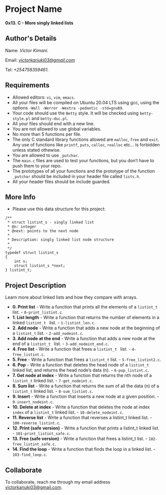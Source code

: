 # Project Name
**0x13. C - More singly linked lists**

## Author's Details
Name: *Victor Kimani.*

Email: *victorkariuki03@gmail.com*

Tel: *+254758359461.*

##  Requirements
*   Allowed editors: `vi`, `vim`, `emacs`.
*   All your files will be compiled on Ubuntu 20.04 LTS using gcc, using the options `-Wall -Werror -Wextra -pedantic -std=gnu89`.
*   Your code should use the `Betty` style. It will be checked using `betty-style.pl` and `betty-doc.pl`.
*   All your files should end with a new line.
*   You are not allowed to use global variables.
*   No more than 5 functions per file.
*   The only C standard library functions allowed are `malloc`, `free` and `exit`. Any use of functions like `printf`, `puts`, `calloc`, `realloc` etc… is forbidden unless stated othewise.
*   You are allowed to use `_putchar`.
*   The `main.c` files are used to test your functions, but you don’t have to push them to your repo.
*   The prototypes of all your functions and the prototype of the function `_putchar` should be included in your header file called `lists.h`.
*   All your header files should be include guarded.

##  More Info
*   Please use this data structure for this project:
```
/**
 * struct listint_s - singly linked list
 * @n: integer
 * @next: points to the next node
 *
 * Description: singly linked list node structure
 * 
 */
typedef struct listint_s
{
    int n;
    struct listint_s *next;
} listint_t;
```


## Project Description
Learn more about linked lists and how they compare with arrays.

* **0. Print list** - Write a function that prints all the elements of a `listint_t` list. - `0-print_listint.c`.
* **1. List length** - Write a function that returns the number of elements in a linked `listint_t ` list. - `1-listint_len.c`.
* **2. Add node** - Write a function that adds a new node at the beginning  of a `listint_t` list. - `2-add_nodeint.c`.
* **3. Add node at the end** - Write a function that adds a new node at the end of a `listint_t ` list. - `3-add_nodeint_end.c`.
* **4. Free list** - Write a function that frees a `listint_t ` list. - `4-free_listint.c`.
* **5. Free** - Write a function that frees a `listint_t` list. - `5-free_listint2.c`.
* **6. Pop** - Write a function that deletes the head node of a `listint_t` linked list, and returns the head node’s data (n). - `6-pop_listint.c`.
* **7. Get node at index** - Write a function that returns the nth node of a `listint_t` linked list. - `7-get_nodeint.c`.
* **8. Sum list** - Write a function that returns the sum of all the data (n) of a `listint_t` linked list. - `8-sum_listint.c`.
* **9. Insert** - Write a function that inserts a new node at a given position. - `9-insert_nodeint.c`.
* **10. Delete at index** - Write a function that deletes the node at index `index` of a `listint_t` linked list. - `10-delete_nodeint.c`.
* **11. Reverse list** - Write a function that reverses a listint_t linked list. - `100-reverse_listint.c`.
* **12. Print (safe version)** - Write a function that prints a listint_t linked list. - `101-print_listint_safe.c`.
* **13. Free (safe version)** - Write a function that frees a listint_t list. - `102-free_listint_safe.c`.
* **14. Find the loop** - Write a function that finds the loop in a linked list. - `103-find_loop.c`.


## Collaborate

To collaborate, reach me through my email address victorkariuki03@gmail.com.
